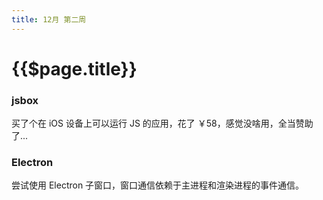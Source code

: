 ```yaml
---
title: 12月 第二周
---
```


# {{$page.title}}

### jsbox

买了个在 iOS 设备上可以运行 JS 的应用，花了 ￥58，感觉没啥用，全当赞助了...

### Electron

尝试使用 Electron 子窗口，窗口通信依赖于主进程和渲染进程的事件通信。